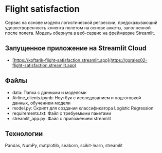 # Flight satisfaction
Сервис на основе модели логистической регрессии, предсказывающий удовлетворенность клиента полетом на основе анкеты, заполненной после полета. Модель обернута в веб-сервис на фреймворке Streamlit.
## Запущенное приложение на Streamlit Cloud
* [https://koftarik-flight-satisfaction.streamlit.app](https://goralex02-flight-satisfaction.streamlit.app)
## Файлы
* data: Папка с данными и моделями
* Airline_clients.ipynb: Ноутбук с исследованием и подготовкой данных, обучением модели
* model.py: Скрипт для создания классификатора Logistic Regression
* requirements.txt: Файл с требуемыми пакетами
* streamlit_app.py: Файл с приложением streamlit
## Технологии
Pandas, NumPy, matplotlib, seaborn, scikit-learn, streamlit
